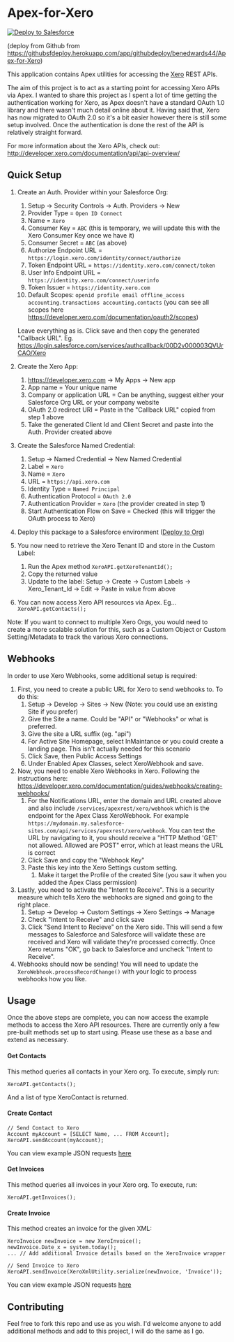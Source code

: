 # Apex-for-Xero

<a href="https://githubsfdeploy.herokuapp.com/app/githubdeploy/benedwards44/Apex-for-Xero">
  <img alt="Deploy to Salesforce"
       src="https://raw.githubusercontent.com/afawcett/githubsfdeploy/master/deploy.png">
</a>

(deploy from Github from https://githubsfdeploy.herokuapp.com/app/githubdeploy/benedwards44/Apex-for-Xero)

This application contains Apex utilities for accessing the [Xero](http://developer.xero.com) REST APIs.

The aim of this project is to act as a starting point for accessing Xero APIs via Apex. I wanted to share this project as I spent a lot of time getting the authentication working for Xero, as Apex doesn't have a standard OAuth 1.0 library and there wasn't much detail online about it. Having said that, Xero has now migrated to OAuth 2.0 so it's a bit easier however there is still some setup involved. Once the authentication is done the rest of the API is relatively straight forward.

For more information about the Xero APIs, check out:
http://developer.xero.com/documentation/api/api-overview/

## Quick Setup

1. Create an Auth. Provider within your Salesforce Org:
    1. Setup -> Security Controls -> Auth. Providers -> New
    2. Provider Type = `Open ID Connect`
    3. Name = `Xero`
    4. Consumer Key = `ABC` (this is temporary, we will update this with the Xero Consumer Key once we have it)
    5. Consumer Secret = `ABC` (as above)
    7. Authorize Endpoint URL = `https://login.xero.com/identity/connect/authorize`
    8. Token Endpoint URL = `https://identity.xero.com/connect/token`
    9. User Info Endpoint URL = `https://identity.xero.com/connect/userinfo`
    10. Token Issuer = `https://identity.xero.com`
    9. Default Scopes: `openid profile email offline_access accounting.transactions accounting.contacts` (you can see all scopes here https://developer.xero.com/documentation/oauth2/scopes)
    
    Leave everything as is. Click save and then copy the generated "Callback URL". Eg. https://login.salesforce.com/services/authcallback/00D2v000003QVUrCAO/Xero

2. Create the Xero App:
    1. https://developer.xero.com -> My Apps -> New app
    2. App name = Your unique name
    3. Company or application URL = Can be anything, suggest either your Salesforce Org URL or your company website
    4. OAuth 2.0 redirect URI = Paste in the "Callback URL" copied from step 1 above
    5. Take the generated Client Id and Client Secret and paste into the Auth. Provider created above

3. Create the Salesforce Named Credential:
    1. Setup -> Named Credential -> New Named Credential
    2. Label = `Xero`
    3. Name = `Xero`
    4. URL = `https://api.xero.com`
    5. Identity Type = `Named Principal`
    6. Authentication Protocol = `OAuth 2.0`
    7. Authentication Provider = `Xero` (the provider created in step 1)
    8. Start Authentication Flow on Save = Checked (this will trigger the OAuth process to Xero)

4. Deploy this package to a Salesforce environment ([Deploy to Org](https://githubsfdeploy.herokuapp.com/app/githubdeploy/benedwards44/Apex-for-Xero))
5. You now need to retrieve the Xero Tenant ID and store in the Custom Label:
    1. Run the Apex method `XeroAPI.getXeroTenantId();`
    2. Copy the returned value
    3. Update to the label:
        Setup -> Create -> Custom Labels -> Xero_Tenant_Id -> Edit -> Paste in value from above
6. You can now access Xero API resources via Apex. Eg... `XeroAPI.getContacts();`

Note: If you want to connect to multiple Xero Orgs, you would need to create a more scalable solution for this, such as a Custom Object or Custom Setting/Metadata to track the various Xero connections.

## Webhooks

In order to use Xero Webhooks, some additional setup is required:

1. First, you need to create a public URL for Xero to send webhooks to. To do this:
    1. Setup -> Develop -> Sites -> New (Note: you could use an existing Site if you prefer)
    2. Give the Site a name. Could be "API" or "Webhooks" or what is preferred. 
    3. Give the site a URL suffix (eg. "api")
    4. For Active Site Homepage, select InMaintance or you could create a landing page. This isn't actually needed for this scenario
    5. Click Save, then Public Access Settings
    6. Under Enabled Apex Classes, select XeroWebhook and save.
2. Now, you need to enable Xero Webhooks in Xero. Following the instructions here: https://developer.xero.com/documentation/guides/webhooks/creating-webhooks/
    1.  For the Notifications URL, enter the domain and URL created above and also include `/services/apexrest/xero/webhook` which is the endpoint for the Apex Class XeroWebhook. For example `https://mydomain.my.salesforce-sites.com/api/services/apexrest/xero/webhook`. You can test the URL by navigating to it, you should receive a "HTTP Method 'GET' not allowed. Allowed are POST" error, which at least means the URL is correct
    2. Click Save and copy the "Webhook Key"
    3. Paste this key into the Xero Settings custom setting.
        1. Make it target the Profile of the created Site (you saw it when you added the Apex Class permission)
3. Lastly, you need to activate the "Intent to Receive". This is a security measure which tells Xero the webhooks are signed and going to the right place. 
    1. Setup -> Develop -> Custom Settings -> Xero Settings -> Manage
    2. Check "Intent to Receive" and click save
    3. Click "Send Intent to Recieve" on the Xero side. This will send a few messages to Salesforce and Salesforce will validate these are received and Xero will validate they're processed correctly. Once Xero returns "OK", go back to Salesforce and uncheck "Intent to Receive".
4. Webhooks should now be sending! You will need to update the `XeroWebhook.processRecordChange()` with your logic to process webhooks how you like.

## Usage

Once the above steps are complete, you can now access the example methods to access the Xero API resources. There are currently only a few pre-built methods set up to start using. Please use these as a base and extend as necessary.

#### Get Contacts

This method queries all contacts in your Xero org. To execute, simply run:
```
XeroAPI.getContacts();
```
And a list of type XeroContact is returned.

#### Create Contact

```
// Send Contact to Xero
Account myAccount = [SELECT Name, ... FROM Account];
XeroAPI.sendAccount(myAccount);
```
You can view example JSON requests [here](http://developer.xero.com/documentation/api/contacts/)

#### Get Invoices

This method queries all invoices in your Xero org. To execute, run:
```
XeroAPI.getInvoices();
```

#### Create Invoice

This method creates an invoice for the given XML:
```
XeroInvoice newInvoice = new XeroInvoice();
newInvoice.Date_x = system.today();
... // Add additional Invoice details based on the XeroInvoice wrapper

// Send Invoice to Xero
XeroAPI.sendInvoice(XeroXmlUtility.serialize(newInvoice, 'Invoice'));
```
You can view example JSON requests [here](http://developer.xero.com/documentation/api/invoices/)


## Contributing

Feel free to fork this repo and use as you wish. I'd welcome anyone to add additional methods and add to this project, I will do the same as I go.
